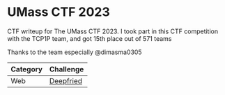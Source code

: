 # UMass CTF 2023
CTF writeup for The UMass CTF 2023. I took part in this CTF competition with the TCP1P team, and got 15th place out of 571 teams

Thanks to the team especially @dimasma0305

| Category | Challenge |
| --- | --- |
| Web | [Deepfried](/UMass%20CTF%202023/Deepfried/)